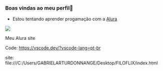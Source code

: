 ### Boas vindas ao meu perfil👋

- Estou tentando aprender progamação com a [Alura](https://cursos.alura.com.br/dashboard)

![](https://media1.tenor.com/m/DcuzaULdSQsAAAAC/focalette-kelly-kapoor.gif)

Meu Alura site

Code: https://vscode.dev/?vscode-lang=pt-br

site: file:///C:/Users/GABRIELARTURDONNANGE/Desktop/FILOFLIX/index.html

